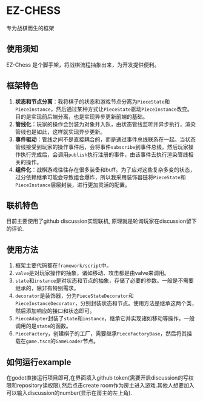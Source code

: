 # EZ-CHESS

专为战棋而生的框架


## 使用须知

EZ-Chess 是个脚手架，将战棋流程抽象出来，为开发提供便利。


## 框架特色

1. **状态和节点分离**：我将棋子的状态和游戏节点分离为`PieceState`和`PieceInstance`，然后通过某种方式让`PieceState`驱动`PieceInstance`改变。目的是实现前后端分离，也是实现异步更新前端的基础。  
2. **管线化**：玩家的操作会封装为对象并入队，由状态管线监听并异步执行，渲染管线也是如此，这样就实现异步更新。  
3. **事件驱动**：管线之间不是直接耦合的，而是通过事件总线联系在一起。当状态管线接受到玩家的操作事件后，会将事件`subscribe`到事件总线。然后玩家操作执行完成后，会调用`publish`执行注册的事件，由该事件去执行渲染管线相关的操作。  
4. **组件化**：战棋游戏往往存在很多装备和buff。为了应对这些复杂多变的状态，过分依赖继承可能会导致组合爆炸，所以我采用装饰器链将`PieceState`和`PieceInstance`层层封装，进行更加灵活的配置。  

## 联机特色
目前主要使用了github discussion实现联机, 原理就是轮询玩家在discussion留下的评论.

## 使用方法

1. 框架主要代码都在`framework/script`中。  
2. `valve`是对玩家操作的抽象，诸如移动、攻击都是由valve来调用。  
3. `state`和`instance`是对状态和节点的抽象，存储了必要的参数。一般是不需要继承的，除非有特别需求。  
4. `decorator`是装饰器，分为`PieceStateDecorator`和`PieceInstanceDecorator`，分别封装状态和节点。使用方法是继承这两个类，然后添加响应的接口和状态即可。  
5. `PieceAdapter`封装了`state`和`instance`，继承它并实现诸如移动等操作，一般调用的是`state`的函数。  
6. `PieceFactory`，创建棋子的工厂，需要继承`PieceFactoryBase`，然后将其挂载在`game.tscn`的`GameLoader`节点。  

## 如何运行example
在godot直接运行项目即可,在界面填入github token(需要开启discussion的写权限和repository读权限),然后点击create room作为房主进入游戏.其他人想要加入可以输入discussion的number(显示在房主的左上角).